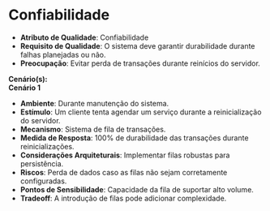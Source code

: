 # Confiabilidade
- **Atributo de Qualidade**: Confiabilidade
- **Requisito de Qualidade**: O sistema deve garantir durabilidade durante falhas planejadas ou não.
- **Preocupação**: Evitar perda de transações durante reinícios do servidor.

**Cenário(s):**  
**Cenário 1**
- **Ambiente**: Durante manutenção do sistema.
- **Estímulo**: Um cliente tenta agendar um serviço durante a reinicialização do servidor.
- **Mecanismo**: Sistema de fila de transações.
- **Medida de Resposta**: 100% de durabilidade das transações durante reinicializações.
- **Considerações Arquiteturais**: Implementar filas robustas para persistência.
- **Riscos**: Perda de dados caso as filas não sejam corretamente configuradas.
- **Pontos de Sensibilidade**: Capacidade da fila de suportar alto volume.
- **Tradeoff**: A introdução de filas pode adicionar complexidade.  